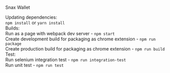 Snax Wallet 

Updating dependencies:\
`npm install` or `yarn install`\
Builds:\
Run as a page with webpack dev server - `npm start`\
Create development build for packaging as chrome extension - `npm run package`\
Create production build for packaging as chrome extension - `npm run build`\
Test:\
Run selenium integration test - `npm run integration-test`\
Run unit test - `npm run test` 
